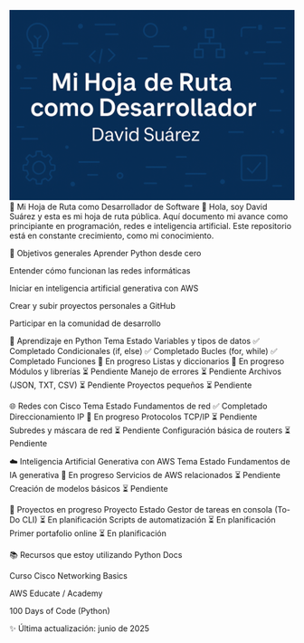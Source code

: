 ![Banner](banner.png)
🧭 Mi Hoja de Ruta como Desarrollador de Software
👋 Hola, soy David Suárez y esta es mi hoja de ruta pública. Aquí documento mi avance como principiante en programación, redes e inteligencia artificial.
Este repositorio está en constante crecimiento, como mi conocimiento.

📌 Objetivos generales
Aprender Python desde cero

Entender cómo funcionan las redes informáticas

Iniciar en inteligencia artificial generativa con AWS

Crear y subir proyectos personales a GitHub

Participar en la comunidad de desarrollo

🐍 Aprendizaje en Python
Tema	Estado
Variables y tipos de datos	✅ Completado
Condicionales (if, else)	✅ Completado
Bucles (for, while)	✅ Completado
Funciones	🔄 En progreso
Listas y diccionarios	🔄 En progreso
Módulos y librerías	⏳ Pendiente
Manejo de errores	⏳ Pendiente
Archivos (JSON, TXT, CSV)	⏳ Pendiente
Proyectos pequeños	⏳ Pendiente

🌐 Redes con Cisco
Tema	Estado
Fundamentos de red	✅ Completado
Direccionamiento IP	🔄 En progreso
Protocolos TCP/IP	⏳ Pendiente
Subredes y máscara de red	⏳ Pendiente
Configuración básica de routers	⏳ Pendiente

☁️ Inteligencia Artificial Generativa con AWS
Tema	Estado
Fundamentos de IA generativa	🔄 En progreso
Servicios de AWS relacionados	⏳ Pendiente
Creación de modelos básicos	⏳ Pendiente

🚧 Proyectos en progreso
Proyecto	Estado
Gestor de tareas en consola (To-Do CLI)	⏳ En planificación
Scripts de automatización	⏳ En planificación
Primer portafolio online	⏳ En planificación

📚 Recursos que estoy utilizando
Python Docs

Curso Cisco Networking Basics

AWS Educate / Academy

100 Days of Code (Python)

✨ Última actualización: junio de 2025
